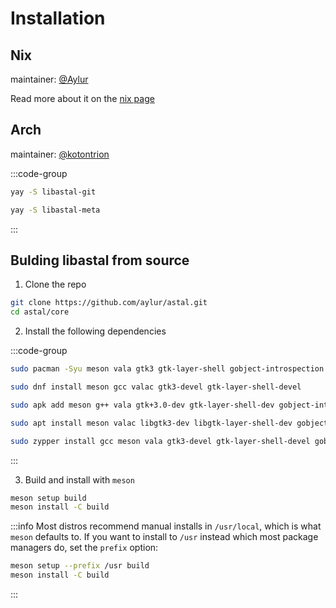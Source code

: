 # Installation

## Nix

maintainer: [@Aylur](https://github.com/Aylur)

Read more about it on the [nix page](./nix)

## Arch

maintainer: [@kotontrion](https://github.com/kotontrion)

:::code-group

```sh [Core Library]
yay -S libastal-git
```

```sh [Every Library]
yay -S libastal-meta
```

:::

## Bulding libastal from source

1. Clone the repo

```sh
git clone https://github.com/aylur/astal.git
cd astal/core
```

2. Install the following dependencies

:::code-group

```sh [Arch]
sudo pacman -Syu meson vala gtk3 gtk-layer-shell gobject-introspection
```

```sh [Fedora]
sudo dnf install meson gcc valac gtk3-devel gtk-layer-shell-devel
```

```sh [Alpine]
sudo apk add meson g++ vala gtk+3.0-dev gtk-layer-shell-dev gobject-introspection-dev
```

```sh [Ubuntu]
sudo apt install meson valac libgtk3-dev libgtk-layer-shell-dev gobject-introspection
```

```sh [openSUSE]
sudo zypper install gcc meson vala gtk3-devel gtk-layer-shell-devel gobject-introspection-devel
```

:::

3. Build and install with `meson`

```sh
meson setup build
meson install -C build
```

:::info
Most distros recommend manual installs in `/usr/local`,
which is what `meson` defaults to. If you want to install to `/usr`
instead which most package managers do, set the `prefix` option:

```sh
meson setup --prefix /usr build
meson install -C build
```

:::
